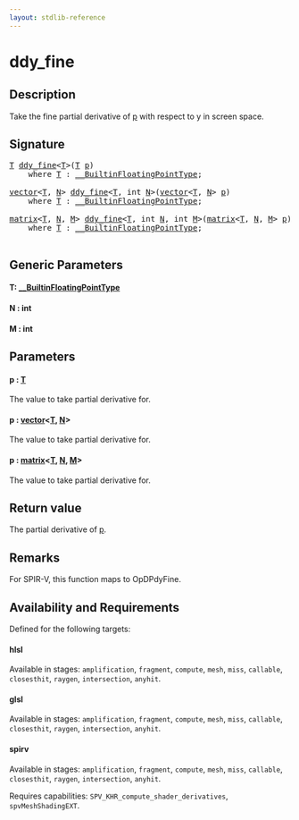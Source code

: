 ```yaml
---
layout: stdlib-reference
---
```


# ddy\_fine

## Description

Take the fine partial derivative of <span class='code'><a href="ddy_fine.html#decl-p" class="code_param">p</a></span> with respect to y in screen space.



## Signature 

<pre>
<a href="ddy_fine.html#typeparam-T" class="code_type">T</a> <a href="ddy_fine.html">ddy_fine</a>&lt;<a href="ddy_fine.html#typeparam-T" class="code_type">T</a>&gt;(<a href="ddy_fine.html#typeparam-T" class="code_type">T</a> <a href="ddy_fine.html#decl-p" class="code_param">p</a>)
    <span class='code_keyword'>where</span> <a href="ddy_fine.html#typeparam-T" class="code_type">T</a> : <a href="../interfaces/0_builtinfloatingpointtype-029hm/index.html" class="code_type">__BuiltinFloatingPointType</a>;

<a href="../types/vector/index.html" class="code_type">vector</a>&lt;<a href="ddy_fine.html#typeparam-T" class="code_type">T</a>, <a href="ddy_fine.html#decl-N" class="code_var">N</a>&gt; <a href="ddy_fine.html">ddy_fine</a>&lt;<a href="ddy_fine.html#typeparam-T" class="code_type">T</a>, <span class="code_keyword">int</span> <a href="ddy_fine.html#decl-N" class="code_var">N</a>&gt;(<a href="../types/vector/index.html" class="code_type">vector</a>&lt;<a href="ddy_fine.html#typeparam-T" class="code_type">T</a>, <a href="ddy_fine.html#decl-N" class="code_var">N</a>&gt; <a href="ddy_fine.html#decl-p" class="code_param">p</a>)
    <span class='code_keyword'>where</span> <a href="ddy_fine.html#typeparam-T" class="code_type">T</a> : <a href="../interfaces/0_builtinfloatingpointtype-029hm/index.html" class="code_type">__BuiltinFloatingPointType</a>;

<a href="../types/matrix/index.html" class="code_type">matrix</a>&lt;<a href="ddy_fine.html#typeparam-T" class="code_type">T</a>, <a href="ddy_fine.html#decl-N" class="code_var">N</a>, <a href="ddy_fine.html#decl-M" class="code_var">M</a>&gt; <a href="ddy_fine.html">ddy_fine</a>&lt;<a href="ddy_fine.html#typeparam-T" class="code_type">T</a>, <span class="code_keyword">int</span> <a href="ddy_fine.html#decl-N" class="code_var">N</a>, <span class="code_keyword">int</span> <a href="ddy_fine.html#decl-M" class="code_var">M</a>&gt;(<a href="../types/matrix/index.html" class="code_type">matrix</a>&lt;<a href="ddy_fine.html#typeparam-T" class="code_type">T</a>, <a href="ddy_fine.html#decl-N" class="code_var">N</a>, <a href="ddy_fine.html#decl-M" class="code_var">M</a>&gt; <a href="ddy_fine.html#decl-p" class="code_param">p</a>)
    <span class='code_keyword'>where</span> <a href="ddy_fine.html#typeparam-T" class="code_type">T</a> : <a href="../interfaces/0_builtinfloatingpointtype-029hm/index.html" class="code_type">__BuiltinFloatingPointType</a>;

</pre>

## Generic Parameters

####  <a id="typeparam-T"></a>T: [\_\_BuiltinFloatingPointType](../interfaces/0_builtinfloatingpointtype-029hm/index.html)
####  <a id="decl-N"></a>N  : int
####  <a id="decl-M"></a>M  : int

## Parameters

####  <a id="decl-p"></a>p  : [T](ddy_fine.html#typeparam-T)
The value to take partial derivative for.

####  <a id="decl-p"></a>p  : [vector](../types/vector/index.html)\<[T](../types/vector/index.html#typeparam-T), [N](../types/vector/index.html#decl-N)\>
The value to take partial derivative for.

####  <a id="decl-p"></a>p  : [matrix](../types/matrix/index.html)\<[T](../types/matrix/t-0.html), [N](../types/matrix/index.html#decl-N), [M](../types/matrix/index.html#decl-M)\>
The value to take partial derivative for.


## Return value
The partial derivative of <span class='code'><a href="ddy_fine.html#decl-p" class="code_param">p</a></span>.

## Remarks
For SPIR-V, this function maps to <span class='code'>OpDPdyFine</span>.


## Availability and Requirements

Defined for the following targets:

#### hlsl
Available in stages: `amplification`, `fragment`, `compute`, `mesh`, `miss`, `callable`, `closesthit`, `raygen`, `intersection`, `anyhit`.

#### glsl
Available in stages: `amplification`, `fragment`, `compute`, `mesh`, `miss`, `callable`, `closesthit`, `raygen`, `intersection`, `anyhit`.

#### spirv
Available in stages: `amplification`, `fragment`, `compute`, `mesh`, `miss`, `callable`, `closesthit`, `raygen`, `intersection`, `anyhit`.

Requires capabilities: `SPV_KHR_compute_shader_derivatives`, `spvMeshShadingEXT`.


